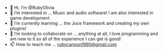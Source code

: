 - 👋 Hi, I’m @RubyOlivia
- 👀 I’m interested in ... Music and audio software! I am also interested in game development
- 🌱 I’m currently learning ... the Juce framework and creating my own plugins!
- 💞️ I’m looking to collaborate on ... anything at all, I love programming and am new to it so all of the experience I can get is good!
- 📫 How to reach me ... rubycannon1990@gmail.com

<!---
RubyOlivia/RubyOlivia is a ✨ special ✨ repository because its `README.md` (this file) appears on your GitHub profile.
You can click the Preview link to take a look at your changes.
--->

